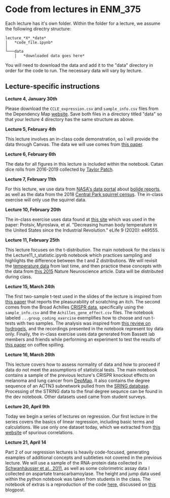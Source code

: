 # Code from lectures in ENM_375


Each lecture has it's own folder. Within the folder for a lecture, we assume the following directry structure:

```
lecture_*X*_*date*
│   *code_file.ipynb*    
│
└───data
    │   *downloaded data goes here*

```


You will need to download the data and add it to the "data" directory in order for the code to run. The necessary data will vary by lecture.


## Lecture-specific instructions


**Lecture 4, January 30th**

Please download the `CCLE_expression.csv` and `sample_info.csv` files from the Dependency Map [website](https://depmap.org/portal/download/). Save both files in a directory titled "data" so that your lecture 4 directory has the same structure as above.


**Lecture 5, February 4th**

This lecture involves an in-class code demonstration, so I will provide the data through Canvas. The data we will use comes from [this paper](https://arxiv.org/abs/1608.03520).


**Lecture 6, February 6th**

The data for all figures in this lecture is included within the notebook. Catan dice rolls from 2016-2019 collected by [Taylor Patch](https://github.com/tcpatch).


**Lecture 7, February 11th**

For this lecture, we use data from [NASA's data portal](https://nasa.github.io/data-nasa-gov-frontpage/) about [bolide reports](https://data.nasa.gov/Space-Science/Fireball-And-Bolide-Reports/mc52-syum), as well as the data from the 2018 [Central Park squirrel census](https://data.cityofnewyork.us/Environment/2018-Central-Park-Squirrel-Census-Squirrel-Data/vfnx-vebw). The in-class exercise will only use the squirrel data.


**Lecture 10, February 20th**

The in-class exercise uses data found at [this site](https://elifesciences.org/articles/49555/figures) which was used in the paper: Protsiv, Myroslava, et al. "Decreasing human body temperature in the United States since the Industrial Revolution." eLife 9 (2020): e49555.

**Lecture 11, February 25th**

This lecture focuses on the t-distribution. The main notebook for the class is the Lecture11_t_statistic.ipynb notebook which practices sampling and highlights the difference between the t and Z distributions. We will revisit the [temperature data](https://elifesciences.org/articles/49555/figures) from last time, and then practice these concepts with the data from [this 2015](https://www.nature.com/articles/nn.3993) Nature Neuroscience article. Data will be distributed during class.


**Lecture 15, March 24th**

The first two-sample t-test used in the slides of the lecture is inspired from [this paper](https://europepmc.org/article/PMC/3335970) that reports the pleasurability of scratching an itch. The second comes from the Broad Achilles [CRISPR data](https://depmap.org/portal/download/), specifically using the `sample_info.csv` and the `Achilles_gene_effect.csv` files. The notebook labeled `...group_coding_exercise` exemplifies how to choose and run t-tests with two samples. The analysis was inspired from [this review on hydrogels](https://www.nature.com/articles/s41578-019-0148-6), and the recordings presented in the notebook represent toy data only. Finally, the in-class exercise uses data generated from Bassett lab members and friends while performing an experiment to test the results of [this paper](https://www.sciencedirect.com/science/article/pii/S2078152015300377) on coffee spilling.


**Lecture 16, March 26th**

This lecture covers how to assess normality of data and how to proceed if data do not meet the assumptions of statistical tests. The main notebook contains a sample of the previous lecture's CRISPR knockout effects on melanoma and lung cancer from [DepMap](https://depmap.org/portal/download/). It also contains the degree sequence of an ACTN3 subnetwork pulled from the [SRING database](https://string-db.org/). Processing of the STRING data to the final degree sequnce can be found in the dev notebook. Other datasets used came from student surveys.


**Lecture 20, April 9th**

Today we begin a series of lectures on regression. Our first lecture in the series covers the basics of linear regression, including basic terms and calculations. We use only one dataset today, which we extracted from [this website](http://www.tylervigen.com/spurious-correlations) of spurious correlations.

**Lecture 21, April 14**

Part 2 of our regression lectures is heavily code-focused, generating examples of additional concepts and subtleties not covered in the previous lecture. We will use a sample of the RNA-protein data collected in [Schwanhäusser et al., 2011](https://www-nature-com.proxy.library.upenn.edu/articles/nature10098), as well as some colorimetric assay data I collected on aspartate transcarbamoylase. The height and jump data used within the python notebook was taken from students in the class. The notebook of extras is a reproduction of the code [here](https://github.com/ijmbarr/simpsons-paradox), discussed on [this](http://www.degeneratestate.org/posts/2017/Oct/22/generating-examples-of-simpsons-paradox/) blogpost.
